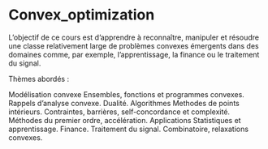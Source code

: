 # Convex_optimization

L’objectif de ce cours est d’apprendre à reconnaître, manipuler et résoudre une classe relativement large de problèmes convexes émergents dans des domaines comme, par exemple, l’apprentissage, la finance ou le traitement du signal.

Thèmes abordés :

Modélisation convexe
Ensembles, fonctions et programmes convexes.
Rappels d’analyse convexe.
Dualité.
Algorithmes
Methodes de points intérieurs.
Contraintes, barrières, self-concordance et complexité.
Méthodes du premier ordre, accélération.
Applications
Statistiques et apprentissage.
Finance.
Traitement du signal.
Combinatoire, relaxations convexes.
